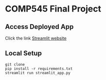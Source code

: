 # COMP545 Final Project

## Access Deployed App
Click the link [Streamlit website](https://comp545-final-project.streamlit.app/?recording=adayjrv)

## Local Setup
```
git clone
pip install -r requirements.txt
streamlit run streamlit_app.py
```